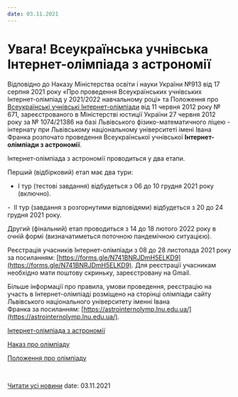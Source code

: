 ```yaml
---
date: 03.11.2021
---
```

# Увага! Всеукраїнська учнівська Інтернет-олімпіада з астрономії

Відповідно до Наказу Міністерства освіти і науки України №913 від 17 серпня 2021 року «Про проведення Всеукраїнських учнівських Інтернет-олімпіад у 2021/2022 навчальному році» та Положення про [Всеукраїнські учнівські Інтернет-олімпіади](http://zakon2.rada.gov.ua/laws/show/z0086-12/print1321436545086771#n14) від 11 червня 2012 року № 671, зареєстрованого в Міністерстві юстиції України 27 червня 2012 року за № 1074/21386 на базі Львівського фізико-математичного ліцею - інтернату при Львівському національному університеті імені Івана Франка розпочато проведення Всеукраїнської учнівської **Інтернет-олімпіади з астрономії**.

Інтернет-олімпіада з астрономії проводиться у два етапи.

Перший (відбірковий) етап має два тури:

- І тур (тестові завдання) відбудеться з 06 до 10 грудня 2021 року (включно).

-  ІІ тур (завдання з розгорнутими відповідями) відбудеться з 20 до 24 грудня 2021 року.

Другий (фінальний) етап проводиться з 14 до 18 лютого 2022 року в очній формі (визначатиметься поточною пандемічною ситуацією).

Реєстрація учасників Інтернет-олімпіади з 08 до 28 листопада 2021 року за посиланням: [https://forms.gle/N741BNRJDmH5ELKD9](https://forms.gle/N741BNRJDmH5ELKD9). Для реєстрації учасникам необхідно мати поштову скриньку, зареєстровану на Gmail.

Більше інформації про правила, умови проведення, реєстрацію на участь в Інтернет-олімпіаді розміщено на сторінці олімпіади сайту Львівського національного університету іменні Івана Франка за посиланням: [https://astrointernolymp.lnu.edu.ua/](https://astrointernolymp.lnu.edu.ua/).

[Інтернет-олімпіада з астрономії](/files/blog/увага-всеукраїнська-учнівська-інтернет-олімпіада-з/астрономія-інт-ол.pdf)

[Наказ про олімпіаду](/files/blog/увага-всеукраїнська-учнівська-інтернет-олімпіада-з/наказ-інтернет-олімпіади.pdf)

[Положення про олімпіаду](/files/blog/увага-всеукраїнська-учнівська-інтернет-олімпіада-з/положення-про-інтернет-олімпіади-27062012-зареєстроване.doc)

 

[Читати усі новини](/news)
date: 03.11.2021
